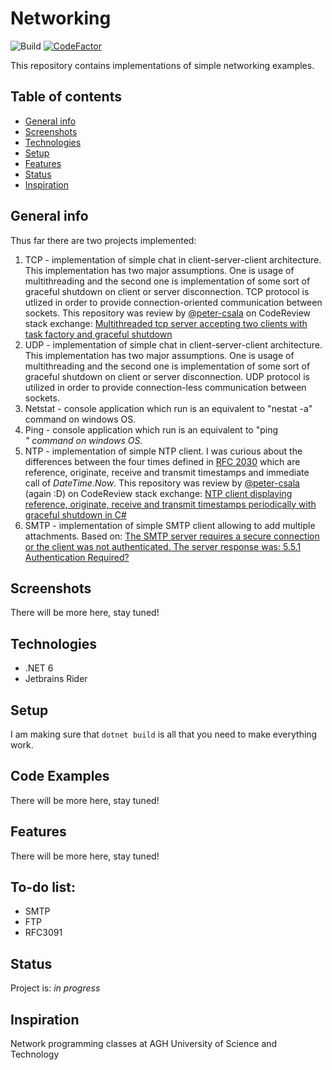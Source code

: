 # Networking
![Build](https://github.com/ArturMarekNowak/Networking/actions/workflows/build.yml/badge.svg)
[![CodeFactor](https://www.codefactor.io/repository/github/arturmareknowak/networking/badge/master)](https://www.codefactor.io/repository/github/arturmareknowak/networking/overview/master)

This repository contains implementations of simple networking examples.

## Table of contents
* [General info](#general-info)
* [Screenshots](#screenshots)
* [Technologies](#technologies)
* [Setup](#setup)
* [Features](#features)
* [Status](#status)
* [Inspiration](#inspiration)


## General info
Thus far there are two projects implemented:

1. TCP - implementation of simple chat in client-server-client architecture. This implementation has two major assumptions. One is usage of multithreading and the second one is implementation of some sort of graceful shutdown on client or server disconnection. TCP protocol is utlized in order to provide connection-oriented communication between sockets. This repository was review by [@peter-csala](https://github.com/peter-csala) on CodeReview stack exchange: [Multithreaded tcp server accepting two clients with task factory and graceful shutdown](https://codereview.stackexchange.com/questions/276755/multithreaded-tcp-server-accepting-two-clients-with-task-factory-and-graceful-sh)
2. UDP - implementation of simple chat in client-server-client architecture. This implementation has two major assumptions. One is usage of multithreading and the second one is implementation of some sort of graceful shutdown on client or server disconnection. UDP protocol is utilized in order to provide connection-less communication between sockets.  
3. Netstat - console application which run is an equivalent to "nestat -a" command on windows OS. 
4. Ping - console application which run is an equivalent to "ping <address>" command on windows OS. 
5. NTP - implementation of simple NTP client. I was curious about the differences between the four times defined in [RFC 2030](https://datatracker.ietf.org/doc/html/rfc2030) which are reference, originate, receive and transmit timestamps and immediate call of *DateTime.Now*. This repository was review by [@peter-csala](https://github.com/peter-csala) (again :D) on CodeReview stack exchange: [NTP client displaying reference, originate, receive and transmit timestamps periodically with graceful shutdown in C#](https://codereview.stackexchange.com/questions/277266/ntp-client-displaying-reference-originate-receive-and-transmit-timestamps-peri)
6. SMTP - implementation of simple SMTP client allowing to add multiple attachments. Based on: [The SMTP server requires a secure connection or the client was not authenticated. The server response was: 5.5.1 Authentication Required?](https://stackoverflow.com/questions/18503333/the-smtp-server-requires-a-secure-connection-or-the-client-was-not-authenticated/25215834#25215834) 

## Screenshots
There will be more here, stay tuned!


## Technologies
* .NET 6
* Jetbrains Rider 


## Setup
I am making sure that `dotnet build` is all that you need to make everything work. 

## Code Examples
There will be more here, stay tuned!


## Features
There will be more here, stay tuned!


## To-do list:
* SMTP
* FTP
* RFC3091

## Status
Project is: _in progress_

## Inspiration
Network programming classes at AGH University of Science and Technology
